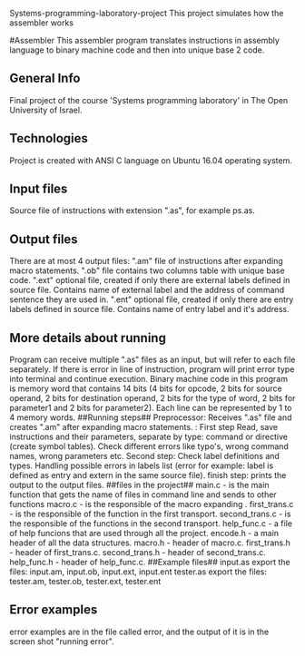 Systems-programming-laboratory-project
This project simulates how the assembler works

#Assembler This assembler program translates instructions in assembly language to binary machine code and then into unique base 2 code.

## General Info
Final project of the course 'Systems programming laboratory' in The Open University of Israel.

## Technologies
Project is created with ANSI C language on Ubuntu 16.04 operating system.

## Input files
Source file of instructions with extension ".as", for example ps.as.

## Output files
There are at most 4 output files: ".am" file of instructions after expanding macro statements. ".ob" file contains two columns table with unique base code. ".ext" optional file, created if only there are external labels defined in source file. Contains name of external label and the address of command sentence they are used in. ".ent" optional file, created if only there are entry labels defined in source file. Contains name of entry label and it's address.

## More details about running
Program can receive multiple ".as" files as an input, but will refer to each file separately. If there is error in line of instruction, program will print error type into terminal and continue execution. Binary machine code in this program is memory word that contains 14 bits (4 bits for opcode, 2 bits for source operand, 2 bits for destination operand, 2 bits for the type of word, 2 bits for parameter1 and 2 bits for parameter2). Each line can be represented by 1 to 4 memory words. ##Running steps## Preprocessor: Receives ".as" file and creates ".am" after expanding macro statements. : First step Read, save instructions and their parameters, separate by type: command or directive (create symbol tables). Check different errors like typo's, wrong command names, wrong parameters etc. Second step: Check label definitions and types. Handling possible errors in labels list (error for example: label is defined as entry and extern in the same source file). finish step: prints the output to the output files. ##files in the project## main.c - is the main function that gets the name of files in command line and sends to other functions macro.c - is the responsible of the macro expanding . first_trans.c - is the responsible of the function in the first transport. second_trans.c - is the responsible of the functions in the second transport. help_func.c - a file of help funcions that are used through all the project. encode.h - a main header of all the data structures. macro.h - header of macro.c. first_trans.h - header of first_trans.c. second_trans.h - header of second_trans.c. help_func.h - header of help_func.c. ##Example files## input.as export the files: input.am, input.ob, input.ext, input.ent tester.as export the files: tester.am, tester.ob, tester.ext, tester.ent

## Error examples
error examples are in the file called error, and the output of it is in the screen shot "running error".
